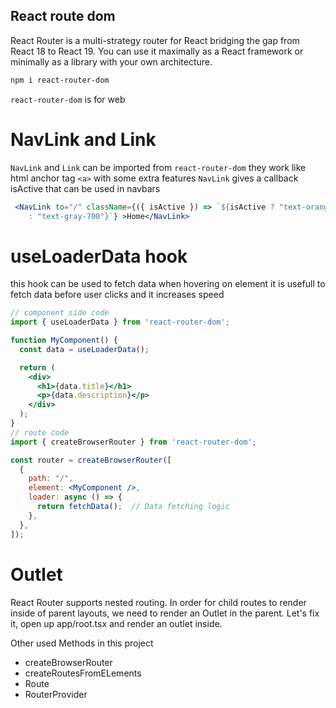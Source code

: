 ## React route dom

React Router is a multi-strategy router for React bridging the gap from React 18 to React 19. You can use it maximally as a React framework or minimally as a library with your own architecture.

```bash
npm i react-router-dom
```
`react-router-dom` is for web

# NavLink and Link
`NavLink` and `Link` can be imported from `react-router-dom`
they work like html anchor tag `<a>` with some extra features
`NavLink` gives a callback isActive that can be used in navbars
```jsx
 <NavLink to="/" className={({ isActive }) => `${isActive ? "text-orange-700"
    : "text-gray-700"}`} >Home</NavLink>

```
# useLoaderData hook
this hook can be used to fetch data when hovering on element
it is usefull to fetch data before user clicks and it increases speed

```jsx
// component side code
import { useLoaderData } from 'react-router-dom';

function MyComponent() {
  const data = useLoaderData();

  return (
    <div>
      <h1>{data.title}</h1>
      <p>{data.description}</p>
    </div>
  );
}
// route code
import { createBrowserRouter } from 'react-router-dom';

const router = createBrowserRouter([
  {
    path: "/",
    element: <MyComponent />,
    loader: async () => {
      return fetchData();  // Data fetching logic
    },
  },
]);

```

# Outlet
React Router supports nested routing. In order for child routes to render inside of parent layouts, we need to render an Outlet in the parent. Let's fix it, open up app/root.tsx and render an outlet inside.

Other used Methods in this project
 * createBrowserRouter
 * createRoutesFromELements
 * Route
 * RouterProvider
